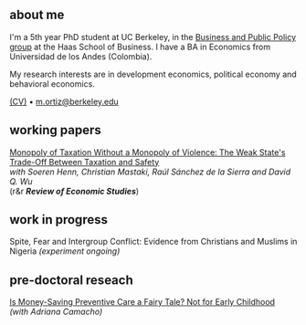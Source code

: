 ## about me

I'm a 5th year PhD student at UC Berkeley, in the [Business and Public Policy group](https://haas.berkeley.edu/bpp) at the Haas School of Business. I have a BA in Economics from Universidad de los Andes (Colombia).

My research interests are in development economics, political economy and behavioral economics.

[(CV)](pdf/CV_MO.pdf) • m.ortiz@berkeley.edu


## working papers

[Monopoly of Taxation Without a Monopoly of Violence: The Weak State's Trade-Off Between Taxation and Safety](pdf/KimiaII.pdf)<br/>
_with Soeren Henn, Christian Mastaki, Raúl Sánchez de la Sierra and David Q. Wu_ <br/>
(r&r _**Review of Economic Studies**_) <br/>
<!-- <span style="font-size:0.8em;">• Summary for a broader audience: [here](https://miguelortizp.github.io/)</span> (Lo de las flechas es para volverlo comentario) -->

## work in progress

Spite, Fear and Intergroup Conflict: Evidence from Christians and Muslims in Nigeria _(experiment ongoing)_

## pre-doctoral reseach

[Is Money-Saving Preventive Care a Fairy Tale? Not for Early Childhood](https://miguelortizp.github.io/)<br/>
_(with Adriana Camacho)_



